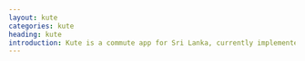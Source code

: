 ```yaml
---
layout: kute
categories: kute
heading: kute
introduction: Kute is a commute app for Sri Lanka, currently implemented for trains. The user can update the current location of a train in Sri Lanka and also view the expected time a particular train arrives at the nearest station
---
```

